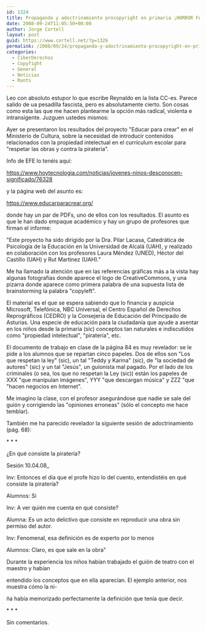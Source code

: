 ```yaml
---
id: 1324
title: Propaganda y adoctrinamiento procopyright en primaria ¡HORROR FASCISTA!
date: 2008-09-24T11:05:50+00:00
author: Jorge Cortell
layout: post
guid: https://www.cortell.net/?p=1326
permalink: /2008/09/24/propaganda-y-adoctrinamiento-procopyright-en-primaria-horror-fascista/
categories:
  - CiberDerechos
  - Copyfight
  - General
  - Noticias
  - Rants
---
```

Leo con absoluto estupor lo que escribe Reynaldo en la lista CC-es. Parece salido de ua pesadilla fascista, pero es absolutamente cierto. Son cosas como esta las que me hacen plantearme la opción más radical, violenta e intransigente. Juzguen ustedes mismos:

Ayer se presentaron los resultados del proyecto "Educar para crear" en el Ministerio de Cultura, sobre la necesidad de introducir contenidos relacionados con la propiedad intelectual en el currículum escolar para "respetar las obras y contra la piratería".

Info de EFE lo tenéis aquí:

<a title="https://www.hoytecnologia.com/noticias/jovenes-ninos-desconocen-significado/76328" href="https://www.hoytecnologia.com/noticias/jovenes-ninos-desconocen-significado/76328" target="_blank">https://www.hoytecnologia.com/noticias/jovenes-ninos-desconocen-significado/76328</a>

y la página web del asunto es:

<a title="https://www.educarparacrear.org/" href="https://www.educarparacrear.org/" target="_blank">https://www.educarparacrear.org/</a>

donde hay un par de PDFs, uno de ellos con los resultados. El asunto es que le han dado empaque académico y hay un grupo de profesores que firman el informe:

"Este proyecto ha sido dirigido por la Dra. Pilar Lacasa, Catedrática de Psicología de la Educación en la Universidad de Alcalá (UAH), y realizado en colaboración con los profesores Laura Méndez (UNED), Héctor del Castillo (UAH) y Rut Martínez (UAH)."

Me ha llamado la atención que en las referencias gráficas más a la vista hay algunas fotografías donde aparece el logo de CreativeCommons, y una pizarra donde aparece como primera palabra de una supuesta lista de brainstorming la palabra "copyleft".

El material es el que se espera sabiendo que lo financia y auspicia Microsoft, Telefónica, NBC Universal, el Centro Español de Derechos Reprográficos (CEDRO) y la Consejería de Educación del Principado de Asturias. Una especie de educación para la ciudadanía que ayude a asentar en los niños desde la primaria (sic) conceptos tan <ironic>naturales e indiscutidos</ironic> como "propiedad intelectual", "piratería", etc.

El documento de trabajo en clase de la página 84 es muy revelador: se le pide a los alumnos que se repartan cinco papeles. Dos de ellos son "Los que respetan la ley" (sic), un tal "Teddy y Karina" (sic), de "la sociedad de autores" (sic) y un tal "Jesús", un guionista mal pagado. Por el lado de los criminales (o sea, los que no respetan la Ley (sic)) están los papeles de XXX "que manipulan imágenes", YYY "que descargan música" y ZZZ "que "hacen negocios en Internet".

Me imagino la clase, con el profesor asegurándose que nadie se sale del guión y corrigiendo las "opiniones erroneas" (sólo el concepto me hace temblar).

También me ha parecido revelador la siguiente sesión de adoctrinamiento (pág. 68):
  
\* \* *
  
¿En qué consiste la piratería?
  
Sesión 10.04.08_
  
Inv: Entonces el día que el profe hizo lo del cuento, entendistéis en qué consiste la piratería?
  
Alumnos: Si
  
Inv: A ver quién me cuenta en qué consiste?
  
Alumna: Es un acto delictivo que consiste en reproducir una obra sin permiso del autor.
  
Inv: Fenomenal, esa definición es de experto por lo menos
  
Alumnos: Claro, es que sale en la obra"

Durante la experiencia los niños habían trabajado el guión de teatro con el maestro y habían
  
entendido los conceptos que en ella aparecían. El ejemplo anterior, nos muestra cómo la ni-
  
ña había memorizado perfectamente la definición que tenía que decir.
  
\* \* *

Sin comentarios.